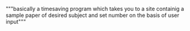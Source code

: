 """basically a timesaving program which takes you to a site containig a sample paper of desired subject and set number on the basis of user input"""
